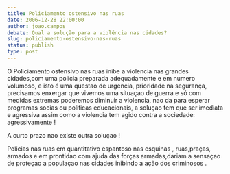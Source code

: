 ```yaml
---
title: Policiamento ostensivo nas ruas
date: 2006-12-28 22:00:00
author: joao.campos
debate: Qual a solução para a violência nas cidades?
slug: policiamento-ostensivo-nas-ruas
status: publish 
type: post
---
```


O Policiamento ostensivo nas ruas inibe a violencia nas grandes cidades,com uma policia preparada adequadamente e em numero volumoso, e isto é uma questao de urgencia, prioridade na segurança, precisamos enxergar que vivemos uma situaçao de guerra e só com medidas extremas poderemos diminuir a violencia, nao da para esperar programas socias ou politicas educacionais, a soluçao tem que ser imediata e agressiva assim como a violencia tem agido contra a sociedade: agressivamente !  

A curto prazo nao existe outra soluçao !  

Policias nas ruas em quantitativo espantoso nas esquinas , ruas,praças, armados e em prontidao com ajuda das forças armadas,dariam a sensaçao de proteçao a populaçao nas cidades inibindo a ação dos criminosos .
